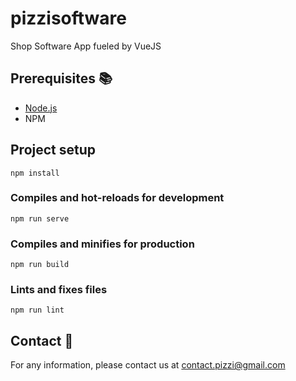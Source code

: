 # pizzisoftware

Shop Software App fueled by VueJS

## Prerequisites 📚

- [Node.js](https://nodejs.org/en/download/package-manager/)
- NPM

## Project setup

```
npm install
```

### Compiles and hot-reloads for development

```
npm run serve
```

### Compiles and minifies for production

```
npm run build
```

### Lints and fixes files

```
npm run lint
```

## Contact 📩

For any information, please contact us at contact.pizzi@gmail.com
